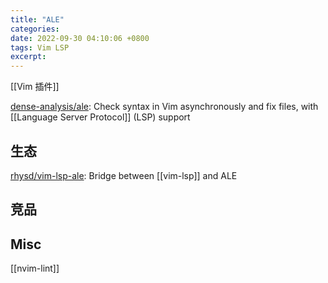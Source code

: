 ```yaml
---
title: "ALE"
categories: 
date: 2022-09-30 04:10:06 +0800
tags: Vim LSP
excerpt: 
---
```


[[Vim 插件]]

[dense-analysis/ale](https://github.com/dense-analysis/ale): Check syntax in Vim asynchronously and fix files, with [[Language Server Protocol]] (LSP) support


## 生态

[rhysd/vim-lsp-ale](https://github.com/rhysd/vim-lsp-ale): Bridge between [[vim-lsp]] and ALE

## 竞品



## Misc

[[nvim-lint]]


